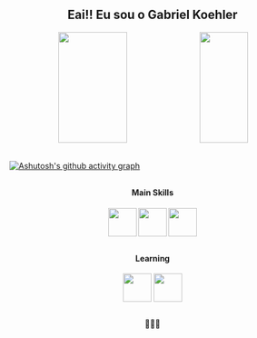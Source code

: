 
<h2 align=center>Eai!! Eu sou o Gabriel Koehler</h2>  

<div align="center">  
  <img width="49%" height="195px" src="https://github-readme-stats.vercel.app/api?username=gabriel-Koehler&show_icons=true&count_private=true&hide_border=true&title_color=98E2C6&icon_color=98E2C6&text_color=c9d1d9&bg_color=605F5E"/>
  <img width="41%" height="195px" src="https://github-readme-stats.vercel.app/api/top-langs/?username=gabriel-Koehler&layout=compact&hide_border=true&title_color=98E2C6&text_color=98E2C6&bg_color=605F5E" />
</div>

##

[![Ashutosh's github activity graph](https://github-readme-activity-graph.vercel.app/graph?username=gabriel-Koehler&bg_color=605F5E&color=98E2C6&line=98E2C6&point=F78154&area=false&hide_border=true)](https://github.com/ashutosh00710/github-readme-activity-graph)
##



<div align=center>
  <h4>Main Skills<h4>
  <img align=center width=50 src="https://cdn.jsdelivr.net/gh/devicons/devicon/icons/mysql/mysql-plain-wordmark.svg" />
  <img align=center width=50 src="https://cdn.jsdelivr.net/gh/devicons/devicon/icons/javascript/javascript-plain.svg" />
  <img align=center width=50 src="https://cdn.jsdelivr.net/gh/devicons/devicon/icons/java/java-plain.svg" />
</div>

##
<div align=center>
  <h4>Learning</h4>
  <img align=center width=50 src="https://cdn.jsdelivr.net/gh/devicons/devicon/icons/vuejs/vuejs-original.svg" />
  <img align=center width=50 src="https://cdn.jsdelivr.net/gh/devicons/devicon/icons/tailwindcss/tailwindcss-plain.svg" />
</div>

##

<div align=center>
  👾👾👾
</div>
